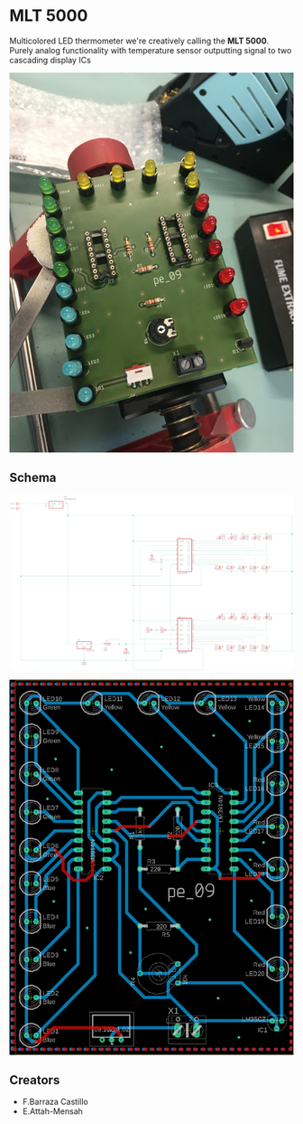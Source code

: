 # MLT 5000

Multicolored LED thermometer we're creatively calling the  **MLT 5000**. Purely analog functionality with temperature sensor outputting signal to two cascading display ICs

![Photo](assets/images/IMG_5350.JPG)

## Schema

![Schematic](assets/images/pe_09_version1_3.png)

![Board](assets/images/pe_09_version1_3board.png)

## Creators
* F.Barraza Castillo
* E.Attah-Mensah
